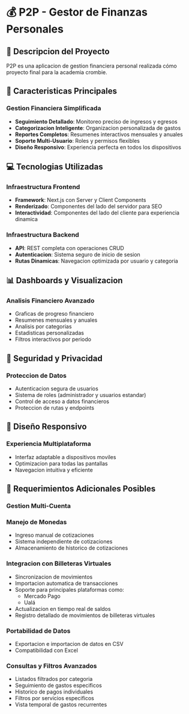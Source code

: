 # 💰 P2P - Gestor de Finanzas Personales

## 🌟 Descripcion del Proyecto

P2P es una aplicacion de gestion financiera personal realizada cómo proyecto final para la academia crombie.

## 🚀 Caracteristicas Principales

### Gestion Financiera Simplificada

- **Seguimiento Detallado**: Monitoreo preciso de ingresos y egresos
- **Categorizacion Inteligente**: Organizacion personalizada de gastos
- **Reportes Completos**: Resumenes interactivos mensuales y anuales
- **Soporte Multi-Usuario**: Roles y permisos flexibles
- **Diseño Responsivo**: Experiencia perfecta en todos los dispositivos

## 💻 Tecnologias Utilizadas

### Infraestructura Frontend

- **Framework**: Next.js con Server y Client Components
- **Renderizado**: Componentes del lado del servidor para SEO
- **Interactividad**: Componentes del lado del cliente para experiencia dinamica

### Infraestructura Backend

- **API**: REST completa con operaciones CRUD
- **Autenticacion**: Sistema seguro de inicio de sesion
- **Rutas Dinamicas**: Navegacion optimizada por usuario y categoria

## 📊 Dashboards y Visualizacion

### Analisis Financiero Avanzado

- Graficas de progreso financiero
- Resumenes mensuales y anuales
- Analisis por categorias
- Estadisticas personalizadas
- Filtros interactivos por periodo

## 🔐 Seguridad y Privacidad

### Proteccion de Datos

- Autenticacion segura de usuarios
- Sistema de roles (administrador y usuarios estandar)
- Control de acceso a datos financieros
- Proteccion de rutas y endpoints

## 📱 Diseño Responsivo

### Experiencia Multiplataforma

- Interfaz adaptable a dispositivos moviles
- Optimizacion para todas las pantallas
- Navegacion intuitiva y eficiente

## 🎯 Requerimientos Adicionales Posibles

### Gestion Multi-Cuenta

### Manejo de Monedas

- Ingreso manual de cotizaciones
- Sistema independiente de cotizaciones
- Almacenamiento de historico de cotizaciones

### Integracion con Billeteras Virtuales

- Sincronizacion de movimientos
- Importacion automatica de transacciones
- Soporte para principales plataformas como:
  - Mercado Pago
  - Ualá
- Actualizacion en tiempo real de saldos
- Registro detallado de movimientos de billeteras virtuales

### Portabilidad de Datos

- Exportacion e importacion de datos en CSV
- Compatibilidad con Excel

### Consultas y Filtros Avanzados

- Listados filtrados por categoria
- Seguimiento de gastos especificos
- Historico de pagos individuales
- Filtros por servicios especificos
- Vista temporal de gastos recurrentes
